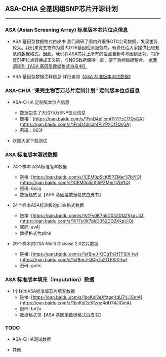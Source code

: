 ## ASA-CHIA 全基因组SNP芯片开源计划

----------
### ASA (Asian Screening Array) 标准版本芯片位点信息
* ASA 基因型数据格式白皮书
我们调研了国内外很多DTC公司数据，发现差异较大。我们果壳生物作为最大DTB基因检测服务商，有责任给大家提供比较规范的数据格式。因此，我们将ASA芯片上所有的位点重新与基因组比对，将所有SNP位点转换成正义链，与NGS数据保持一直，便于后续数据整合。
[点我调转到【ASA 基因型数据格式白皮书】][1]


* ASA 基因型数据注释信息
详细查阅【<a href="#jump" target="_self">ASA 标准版本测试数据</a>】




### ASA-CHIA “果壳生物百万芯片定制计划” 定制版本位点信息
* ASA-CHIA 定制版本位点信息
    * 数据包含了大约75万SNP位点信息
    * 链接：[https://pan.baidu.com/s/1FmD4dlIcmfPiYPzCf7QsGA](https://pan.baidu.com/s/1FmD4dlIcmfPiYPzCf7QsGA) 
    * 密码：065f

* 欢迎大家下载测试




### <span id = "jump">ASA 标准版本测试数据</span>

* 24个样本 ASA标准版本数据
    * 链接: [https://pan.baidu.com/s/1CEM0p5cKl5PZMer1j7bYIQ](https://pan.baidu.com/s/1CEM0p5cKl5PZMer1j7bYIQ)
    * 密码: 6ccq
    * 数据格式见【ASA 基因型数据格式白皮书】

* 24个样本ASA标准版的plink格式数据
    * 链接: [https://pan.baidu.com/s/1V1Fy0K7bkD052DQZKkqUiQ](https://pan.baidu.com/s/1V1Fy0K7bkD052DQZKkqUiQ)
    * 密码: av4j
    * 数据格式为plink

* 20个样本的GSA-Multi Disease 2.0芯片数据
    * 链接: [https://pan.baidu.com/s/1sfBreJ-QCgTn2fTFSlX-Iw](https://pan.baidu.com/s/1sfBreJ-QCgTn2fTFSlX-Iw)
    * 密码: gmik



### ASA 标准版本填充（imputation）数据
* 1个样本ASA标准版芯片填充数据
    * 链接: [https://pan.baidu.com/s/1boKul2eXfzgq4dU74JiGmA](https://pan.baidu.com/s/1boKul2eXfzgq4dU74JiGmA)
    * 密码: bd2a
    * 数据格式见【ASA 基因型数据格式白皮书】




### TODO
* ASA-CHIA测试数据
* 其他


  [1]: https://github.com/bioguoke/RS_white-paper